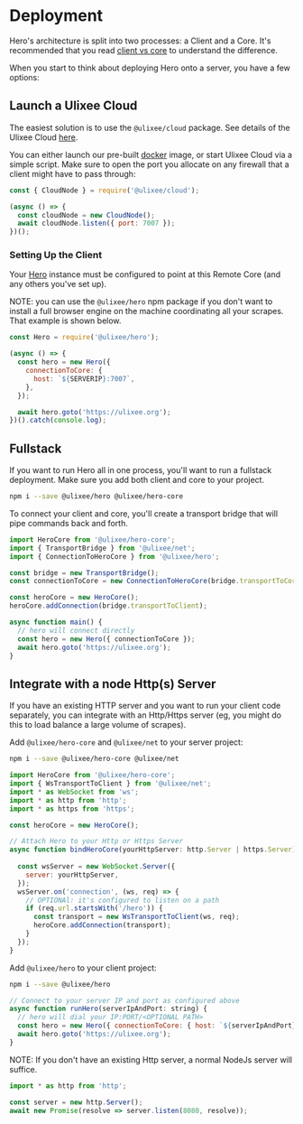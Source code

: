 # Deployment

Hero's architecture is split into two processes: a Client and a Core. It's recommended that you read [client vs core](./client-vs-core.md) to understand the difference.

When you start to think about deploying Hero onto a server, you have a few options:

## Launch a Ulixee Cloud

The easiest solution is to use the `@ulixee/cloud` package. See details of the Ulixee Cloud [here](https://ulixee.org/docs/cloud).

You can either launch our pre-built [docker](https://github.com/ulixee/ulixee/tree/main/cloud/tools/docker) image, or start Ulixee Cloud via a simple script. Make sure to open the port you allocate on any firewall that a client might have to pass through:

```javascript
const { CloudNode } = require('@ulixee/cloud');

(async () => {
  const cloudNode = new CloudNode();
  await cloudNode.listen({ port: 7007 });
})();
```

### Setting Up the Client

Your [Hero](../basic-client/hero.md) instance must be configured to point at this Remote Core (and any others you've set up).

NOTE: you can use the `@ulixee/hero` npm package if you don't want to install a full browser engine on the machine coordinating all your scrapes. That example is shown below.

```javascript
const Hero = require('@ulixee/hero');

(async () => {
  const hero = new Hero({
    connectionToCore: {
      host: `${SERVERIP}:7007`,
    },
  });

  await hero.goto('https://ulixee.org');
})().catch(console.log);
```

## Fullstack

If you want to run Hero all in one process, you'll want to run a fullstack deployment. Make sure you add both client and core to your project.

```bash
npm i --save @ulixee/hero @ulixee/hero-core
```

To connect your client and core, you'll create a transport bridge that will pipe commands back and forth.

```javascript
import HeroCore from '@ulixee/hero-core';
import { TransportBridge } from '@ulixee/net';
import { ConnectionToHeroCore } from '@ulixee/hero';

const bridge = new TransportBridge();
const connectionToCore = new ConnectionToHeroCore(bridge.transportToCore);

const heroCore = new HeroCore();
heroCore.addConnection(bridge.transportToClient);

async function main() {
  // hero will connect directly
  const hero = new Hero({ connectionToCore });
  await hero.goto('https://ulixee.org');
}
```

## Integrate with a node Http(s) Server

If you have an existing HTTP server and you want to run your client code separately, you can integrate with an Http/Https server (eg, you might do this to load balance a large volume of scrapes).

Add `@ulixee/hero-core` and `@ulixee/net` to your server project:

```bash
npm i --save @ulixee/hero-core @ulixee/net
```

```js
import HeroCore from '@ulixee/hero-core';
import { WsTransportToClient } from '@ulixee/net';
import * as WebSocket from 'ws';
import * as http from 'http';
import * as https from 'https';

const heroCore = new HeroCore();

// Attach Hero to your Http or Https Server
async function bindHeroCore(yourHttpServer: http.Server | https.Server) {
  
  const wsServer = new WebSocket.Server({
    server: yourHttpServer,
  });
  wsServer.on('connection', (ws, req) => {
    // OPTIONAl: it's configured to listen on a path
    if (req.url.startsWith('/hero')) {
      const transport = new WsTransportToClient(ws, req);
      heroCore.addConnection(transport);
    }
  });
}
```

Add `@ulixee/hero` to your client project:

```bash
npm i --save @ulixee/hero
```

```js
// Connect to your server IP and port as configured above
async function runHero(serverIpAndPort: string) {
  // hero will dial your IP:PORT/<OPTIONAL PATH>
  const hero = new Hero({ connectionToCore: { host: `${serverIpAndPort}/hero` } });
  await hero.goto('https://ulixee.org');
}
```

NOTE: If you don't have an existing Http server, a normal NodeJs server will suffice.

```js
import * as http from 'http';

const server = new http.Server();
await new Promise(resolve => server.listen(8080, resolve));
```
